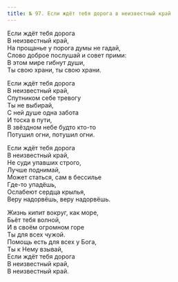 ```yaml
---
title: № 97. Если ждёт тебя дорога в неизвестный край
---
```


Если ждёт тебя дорога  
В неизвестный край,  
На прощанье у порога думы не гадай,  
Слово доброе послушай и совет прими:  
В этом мире гибнут души,  
Ты свою храни, ты свою храни.

Если ждёт тебя дорога  
В неизвестный край,  
Спутником себе тревогу  
Ты не выбирай,  
С ней душе одна забота  
И тоска в пути,  
В звёздном небе будто кто-то  
Потушил огни, потушил огни.

Если ждёт тебя дорога  
В неизвестный край,  
Не суди упавших строго,  
Лучше поднимай,  
Может статься, сам в бессилье  
Где-то упадёшь,  
Ослабеют сердца крылья,  
Веру надорвёшь, веру надорвёшь.

Жизнь кипит вокруг, как море,  
Бьёт тебя волной,  
И в своём огромном горе  
Ты для всех чужой.  
Помощь есть для всех у Бога,   
Ты к Нему взывай,  
Если ждёт тебя дорога  
В неизвестный край,  
В неизвестный край.
